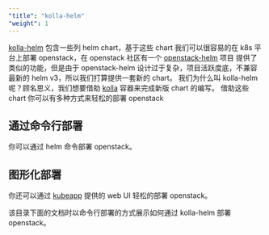 ```yaml
---
"title": "kolla-helm"
"weight": 1
---
```


[kolla-helm](https://github.com/kungze/kolla-helm) 包含一些列 helm chart，基于这些
chart 我们可以很容易的在 k8s 平台上部署 openstack，在 openstack 社区有一个 [openstack-helm][openstack-helm] 项目
提供了类似的功能，但是由于 openstack-helm 设计过于复杂，项目活跃度底，不兼容最新的 helm v3，所以我们打算提供一套新的 chart。
我们为什么叫 kolla-helm 呢？顾名思义，我们想要借助 [kolla][kolla] 容器来完成新版 chart 的编写。
借助这些 chart 你可以有多种方式来轻松的部署 openstack

## 通过命令行部署

你可以通过 helm 命令部署 openstack。

## 图形化部署

你还可以通过 [kubeapp][kubeapp] 提供的 web UI 轻松的部署 openstack。

[openstack-helm]: https://docs.openstack.org/openstack-helm/latest
[kolla]: https://docs.openstack.org/kolla/latest
[kubeapp]: https://github.com/vmware-tanzu/kubeapps


该目录下面的文档时以命令行部署的方式展示如何通过 kolla-helm 部署 openstack。
